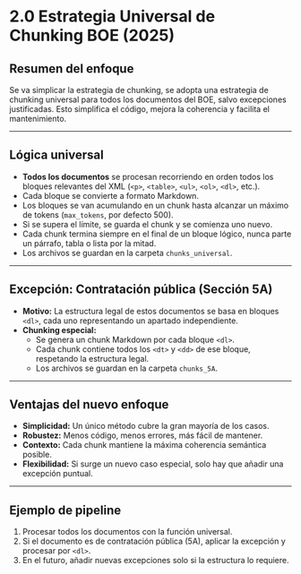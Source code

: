 # 2.0 Estrategia Universal de Chunking BOE (2025)

## Resumen del enfoque
Se va simplicar la estrategia de chunking, se adopta una estrategia de chunking universal para todos los documentos del BOE, salvo excepciones justificadas. Esto simplifica el código, mejora la coherencia y facilita el mantenimiento.

---

## Lógica universal

- **Todos los documentos** se procesan recorriendo en orden todos los bloques relevantes del XML (`<p>`, `<table>`, `<ul>`, `<ol>`, `<dl>`, etc.).
- Cada bloque se convierte a formato Markdown.
- Los bloques se van acumulando en un chunk hasta alcanzar un máximo de tokens (`max_tokens`, por defecto 500).
- Si se supera el límite, se guarda el chunk y se comienza uno nuevo.
- Cada chunk termina siempre en el final de un bloque lógico, nunca parte un párrafo, tabla o lista por la mitad.
- Los archivos se guardan en la carpeta `chunks_universal`.

---

## Excepción: Contratación pública (Sección 5A)

- **Motivo:** La estructura legal de estos documentos se basa en bloques `<dl>`, cada uno representando un apartado independiente.
- **Chunking especial:**  
  - Se genera un chunk Markdown por cada bloque `<dl>`.
  - Cada chunk contiene todos los `<dt>` y `<dd>` de ese bloque, respetando la estructura legal.
  - Los archivos se guardan en la carpeta `chunks_5A`.

---

## Ventajas del nuevo enfoque

- **Simplicidad:** Un único método cubre la gran mayoría de los casos.
- **Robustez:** Menos código, menos errores, más fácil de mantener.
- **Contexto:** Cada chunk mantiene la máxima coherencia semántica posible.
- **Flexibilidad:** Si surge un nuevo caso especial, solo hay que añadir una excepción puntual.

---

## Ejemplo de pipeline

1. Procesar todos los documentos con la función universal.
2. Si el documento es de contratación pública (5A), aplicar la excepción y procesar por `<dl>`.
3. En el futuro, añadir nuevas excepciones solo si la estructura lo requiere.
